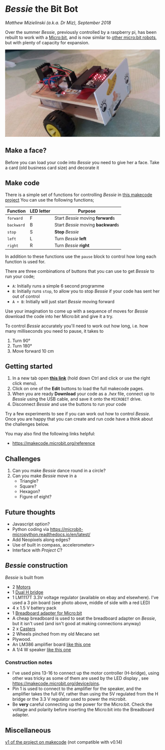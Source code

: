 
# *Bessie* the Bit Bot
*Matthew Mizielinski (a.k.a. Dr Miz), September 2018*

Over the summer *Bessie*, previously controlled by a raspberry pi, has been rebuilt to work with a [Micro:bit](https://microbit.org), and is now similar to [other micro:bit robots](https://coolcomponents.co.uk/products/move-mini-buggy-kit-excluding-microbit), but with plenty of capacity for expansion.


![alt text](images/bessie.jpg "Bessie the Bit Bot")

## Make a face?

Before you can load your code into *Bessie* you need to give her a face. Take a card (old business card size) and decorate it

## Make code
There is a simple set of functions for controlling *Bessie* in [this makecode project](https://makecode.microbit.org/_fPoHmU2CehAL) 
You can use the following functions;

| Function   | LED letter | Purpose                             |
| ---        | ---        | ---                                 |
| `forward`  | F          | Start *Bessie* moving **forward**s  |
| `backward` | B          | Start *Bessie* moving **backward**s |
| `stop`     | S          | **Stop** *Bessie*                   |
| `left`     | L          | Turn *Bessie* **left**              |
| `right`    | R          | Turn *Bessie* **right**             |

In addition to these functions use the `pause` block to control how long each function is used for.

There are three combinations of buttons that you can use to get *Bessie* to run your code;
 * `A`: Initially runs a simple 6 second programme
 * `B`: Initially runs `stop`, to allow you to stop *Bessie* if your code has sent her out of control
 * `A + B`: Initially will just start *Bessie* moving forward
 
Use your imagination to come up with a sequence of moves for *Bessie* download the code into her Micro:bit and give it a try.

To control *Bessie* accurately you'll need to work out how long, i.e. how many milliseconds you need to pause, it takes to 

1. Turn 90&deg; 
2. Turn 180&deg; 
3. Move forward 10 cm
 
## Getting started


[//]: # "1. In a new tab open **[this link](https://makecode.microbit.org/_Rqtes73Du51s)** (hold down Ctrl and click or use the right click menu)."
 1. In a new tab open **[this link](https://makecode.microbit.org/_fPoHmU2CehAL)** (hold down Ctrl and click or use the right click menu).
 2. Click on one of the **Edit** buttons to load the full makecode pages.
 3. When you are ready **Download** your code as a *.hex* file, connect up to *Bessie* using the USB cable, and save it onto the `MICROBIT` drive.
 4. Disconnect *Bessie* and use the buttons to run your code
 
Try a few experiments to see if you can work out how to control *Bessie*. Once you are happy that you can create and run code have a think about the challenges below.

You may also find the following links helpful:
 * https://makecode.microbit.org/reference

## Challenges

1. Can you make *Bessie* dance round in a circle?
2. Can you make *Bessie* move in a
    * Triangle?
    * Square?
    * Hexagon?
    * Figure of eight?


## Future thoughts

 * Javascript option?
 * Python coding via https://microbit-micropython.readthedocs.io/en/latest/
 * Add Neopixels along edges?
 * Use of built in compass, accelerometer>
 * Interface with *Project C*?
 

## *Bessie* construction

*Bessie* is built from 
 * 2 [Motors](https://shop.4tronix.co.uk/collections/motors/products/n20-micro-metal-geared-motor-6v-various-speeds?variant=34222701121)
 * 1 [Dual H bridge](https://www.umtmedia.com/products/dual-h-bridge-l298n-stepper-motor-driver-controller-board-module-arduino-pi?variant=51500869844)
 * 1  LM1117T 3.3V voltage regulator (available on ebay and elsewhere). I've used a 3 pin board (see photo above, middle of side with a red LED)
 * 4 x 1.5 V battery pack 
 * 1 [Breadboard adapter for Micro:bit](https://coolcomponents.co.uk/collections/micro-bit/products/bbc-micro-bit-breadboard-adapter)
 * A cheap breadboard is used to seat the breadboard adapter on *Bessie*, but it isn't used (and isn't good at making connections anyway)
 * 2 x [Casters](https://shop.4tronix.co.uk/collections/motors/products/pololu-plastic-ball-caster-1-2)
 * 2 Wheels pinched from my old Mecano set
 * Plywood.
 * An LM386 amplifier board [like this one](https://www.ebay.co.uk/itm/LM386-DC-5V-12V-Mini-Micro-Audio-Amplifier-Module-Board-Mono-AMP-Module-OE/263759625537)
 * A 1/4 W speaker [like this one](https://www.ebay.co.uk/itm/Small-Green-Loud-Speaker-0-25W-8Ohm-40mm-Dia-x-10mm-thick/221942818222)
 
### Construction notes
  * I've used pins 13-16 to connect up the motor controller (H-bridge), using other was tricky as some of them are used by the LED display , see  https://makecode.microbit.org/device/pins.
  * Pin 1 is used to connect to the amplifier for the speaker, and the amplifier takes the full 6V, rather than using the 5V regulated from the H bridge or the 3.3 V regulator used to power the microbit.
  * Be **very** careful connecting up the power for the Micro:bit. Check the voltage and polarity before inserting the Micro:bit into the Breadboard adapter.
  
## Miscellaneous

[v1 of the project on makecode](https://makecode.microbit.org/_cH6LK00xp0cD) (not compatible with v0.14) 

